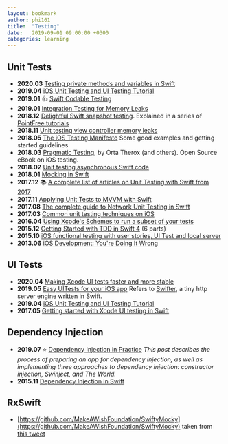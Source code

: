 ```yaml
---
layout: bookmark
author: phi161
title:  "Testing"
date:   2019-09-01 09:00:00 +0300
categories: learning
---
```


## Unit Tests

* **2020.03** [Testing private methods and variables in Swift](https://www.avanderlee.com/swift/testing-private-methods-variables/)
* **2019.04** [iOS Unit Testing and UI Testing Tutorial](https://www.raywenderlich.com/150073/ios-unit-testing-and-ui-testing-tutorial)
* **2019.01** 👍 [Swift Codable Testing](https://paul-samuels.com/blog/2019/01/07/swift-codable-testing/)
* **2019.01** [Integration Testing for Memory Leaks](https://developers.soundcloud.com/blog/integration-testing-for-memory-leaks)
* **2018.12** [Delightful Swift snapshot testing](https://github.com/pointfreeco/swift-snapshot-testing). Explained in a series of [PointFree tutorials](https://github.com/pointfreeco/swift-snapshot-testing#learn-more)
* **2018.11** [Unit testing view controller memory leaks](https://blog.kulman.sk/unit-testing-memory-leaks/)
* **2018.05** [The iOS Testing Manifesto](https://blog.usejournal.com/the-ios-testing-manifesto-e1bc821cc4c3) Some good examples and getting started guidelines
* **2018.03** [Pragmatic Testing](https://github.com/orta/pragmatic-testing), by Orta Therox (and others). Open Source eBook on iOS testing.
* **2018.02** [Unit testing asynchronous Swift code](https://www.swiftbysundell.com/posts/unit-testing-asynchronous-swift-code)
* **2018.01** [Mocking in Swift](https://www.swiftbysundell.com/posts/mocking-in-swift)
* **2017.12** 📚 [A complete list of articles on Unit Testing with Swift from 2017](https://medium.com/flawless-app-stories/a-complete-list-of-articles-on-unit-testing-with-swift-from-2017-9be8f046ef25)
* **2017.11** [Applying Unit Tests to MVVM with Swift](https://medium.com/flawless-app-stories/applying-unit-tests-to-mvvm-with-swift-ba5a79df8a18)
* **2017.08** [The complete guide to Network Unit Testing in Swift](https://medium.com/flawless-app-stories/the-complete-guide-to-network-unit-testing-in-swift-db8b3ee2c327)
* **2017.03** [Common unit testing techniques on iOS](http://www.marisibrothers.com/2017/03/common-unit-testing-techniques-on-ios.html)
* **2016.04** [Using Xcode's Schemes to run a subset of your tests](http://artsy.github.io/blog/2016/04/06/Testing-Schemes/)
* **2015.12** [Getting Started with TDD in Swift 4](https://medium.com/@ynzc/getting-started-with-tdd-in-swift-2fab3e07204b#.uhgu4iyxb) (6 parts)
* **2015.10** [iOS functional testing with user stories, UI Test and local server](http://www.thinkandbuild.it/ios-functional-testing-with-user-stories-uitest-and-local-server/)
* **2013.06** [iOS Development: You're Doing It Wrong](http://doing-it-wrong.mikeweller.com/2013/06/ios-app-architecture-and-tdd-1.html)

## UI Tests

* **2020.04** [Making Xcode UI tests faster and more stable](https://blog.bitrise.io/making-xcode-ui-tests-faster-and-more-stable)
* **2019.05** [Easy UITests for your iOS app](https://treatwell.engineering/easy-uitests-for-your-ios-app-6af7aa3457) Refers to [Swifter](https://github.com/httpswift/swifter), a tiny http server engine written in Swift.
* **2019.04** [iOS Unit Testing and UI Testing Tutorial](https://www.raywenderlich.com/150073/ios-unit-testing-and-ui-testing-tutorial)
* **2017.05** [Getting started with Xcode UI testing in Swift](https://www.swiftbysundell.com/posts/getting-started-with-xcode-ui-testing-in-swift)


## Dependency Injection

* **2019.07** ⭐️ [Dependency Injection in Practice](https://www.racecondition.software/blog/dependency-injection) _This post describes the process of preparing an app for dependency injection, as well as implementing three approaches to dependency injection: constructor injection, Swinject, and The World._
* **2015.11** [Dependency Injection in Swift](https://medium.com/ios-os-x-development/dependency-injection-in-swift-a959c6eee0ab#.usfew8l5b)

## RxSwift

* [https://github.com/MakeAWishFoundation/SwiftyMocky](https://github.com/MakeAWishFoundation/SwiftyMocky) taken from [this tweet](https://twitter.com/laxmorek/status/1033324251867172869)
